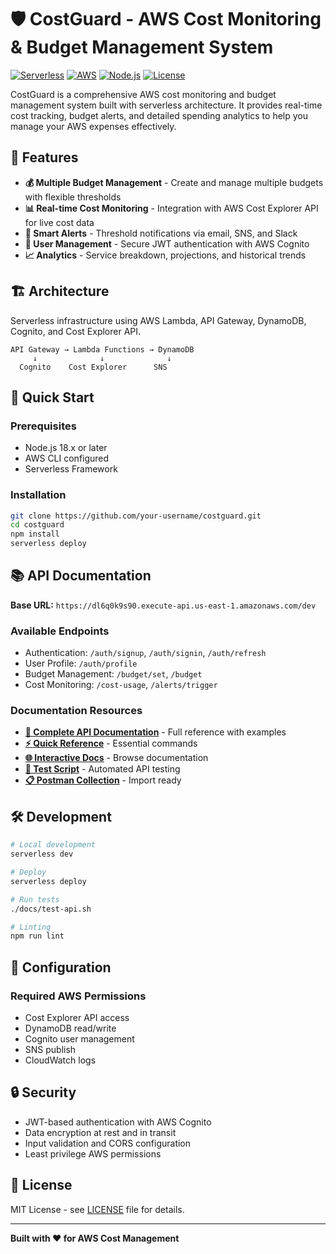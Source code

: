 # 🛡️ CostGuard - AWS Cost Monitoring & Budget Management System

[![Serverless](https://img.shields.io/badge/serverless-framework-orange)](https://www.serverless.com/)
[![AWS](https://img.shields.io/badge/AWS-Lambda-yellow)](https://aws.amazon.com/lambda/)
[![Node.js](https://img.shields.io/badge/Node.js-18.x-green)](https://nodejs.org/)
[![License](https://img.shields.io/badge/license-MIT-blue)](LICENSE)

CostGuard is a comprehensive AWS cost monitoring and budget management system built with serverless architecture. It provides real-time cost tracking, budget alerts, and detailed spending analytics to help you manage your AWS expenses effectively.

## 🌟 Features

- **💰 Multiple Budget Management** - Create and manage multiple budgets with flexible thresholds
- **📊 Real-time Cost Monitoring** - Integration with AWS Cost Explorer API for live cost data
- **🚨 Smart Alerts** - Threshold notifications via email, SNS, and Slack
- **👤 User Management** - Secure JWT authentication with AWS Cognito
- **📈 Analytics** - Service breakdown, projections, and historical trends

## 🏗️ Architecture

Serverless infrastructure using AWS Lambda, API Gateway, DynamoDB, Cognito, and Cost Explorer API.

```
API Gateway → Lambda Functions → DynamoDB
     ↓              ↓              ↓
  Cognito    Cost Explorer      SNS
```

## 🚀 Quick Start

### Prerequisites
- Node.js 18.x or later
- AWS CLI configured
- Serverless Framework

### Installation
```bash
git clone https://github.com/your-username/costguard.git
cd costguard
npm install
serverless deploy
```

## 📚 API Documentation

**Base URL:** `https://dl6q0k9s90.execute-api.us-east-1.amazonaws.com/dev`

### Available Endpoints
- Authentication: `/auth/signup`, `/auth/signin`, `/auth/refresh`
- User Profile: `/auth/profile`
- Budget Management: `/budget/set`, `/budget`
- Cost Monitoring: `/cost-usage`, `/alerts/trigger`

### Documentation Resources
- **[📖 Complete API Documentation](./docs/README.md)** - Full reference with examples
- **[⚡ Quick Reference](./docs/api/quick-reference.md)** - Essential commands
- **[🌐 Interactive Docs](./docs/index.html)** - Browse documentation
- **[🧪 Test Script](./docs/test-api.sh)** - Automated API testing
- **[📋 Postman Collection](./docs/CostGuard-API-Collection.postman_collection.json)** - Import ready

## 🛠️ Development

```bash
# Local development
serverless dev

# Deploy
serverless deploy

# Run tests
./docs/test-api.sh

# Linting
npm run lint
```

## 🔧 Configuration

### Required AWS Permissions
- Cost Explorer API access
- DynamoDB read/write
- Cognito user management
- SNS publish
- CloudWatch logs

## 🔒 Security

- JWT-based authentication with AWS Cognito
- Data encryption at rest and in transit
- Input validation and CORS configuration
- Least privilege AWS permissions

## 📄 License

MIT License - see [LICENSE](LICENSE) file for details.

---

**Built with ❤️ for AWS Cost Management**
